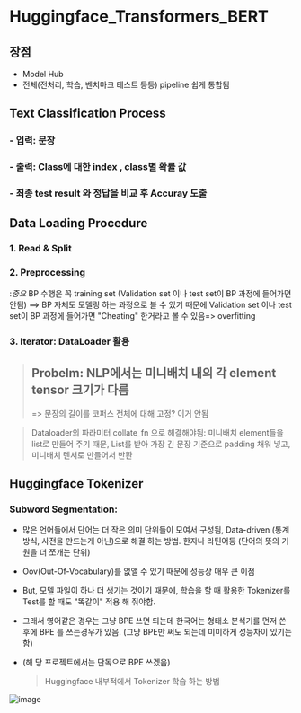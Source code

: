 # Huggingface_Transformers_BERT
## 장점 
- Model Hub
- 전체(전처리, 학습, 벤치마크 테스트 등등)  pipeline 쉽게 통합됨

## Text Classification Process 
### - 입력: 문장 
### - 출력: Class에 대한 index , class별 확률 값  
### - 최종 test result 와 정답을 비교 후 Accuray 도출 

## Data Loading Procedure 
### 1. Read & Split
### 2. Preprocessing
   :*중요* BP 수행은 꼭 training set (Validation set 이나 test set이 BP 과정에 들어가면 안됨)
   ==> BP 자체도 모델링 하는 과정으로 볼 수 있기 때문에 Validation set 이나 test set이 BP 과정에 들어가면 "Cheating" 한거라고 볼 수 있음=> overfitting
### 3. Iterator: DataLoader 활용


> ## Probelm:  NLP에서는 미니배치 내의 각 element tensor 크기가 다름
>  => 문장의 길이를 코퍼스 전체에 대해 고정? 이거 안됨 

> Dataloader의 파라미터 collate_fn 으로 해결해야됨: 미니배치 element들을 list로 만들어 주기 때문, List를 받아 가장 긴 문장 기준으로 padding 채워 넣고, 
미니배치 텐서로 만들어서 반환

## Huggingface Tokenizer 
### Subword Segmentation:
- 많은 언어들에서 단어는 더 작은 의미 단위들이 모여서 구성됨, Data-driven (통계 방식, 사전을 만드는게 아닌)으로 해결 하는 방법.
  한자나 라틴어등 (단어의 뜻의 기원을 더 쪼개는 단위)
- Oov(Out-Of-Vocabulary)를 없앨 수 있기 때문에 성능상 매우 큰 이점
- But, 모델 파일이 하나 더 생기는 것이기 때문에, 학습을 할 때 활용한 Tokenizer를 Test를 할 때도 "똑같이" 적용 해 줘야함.
- 그래서 영어같은 경우는 그냥 BPE 쓰면 되는데 한국어는 형태소 분석기를 먼저 쓴 후에 BPE 를 쓰는경우가 있음. (그냥 BPE만 써도 되는데 미미하게 성능차이 있기는 함)
- (해 당 프로젝트에서는 단독으로 BPE 쓰겠음)

  >Huggingface 내부적에서 Tokenizer 학습 하는 방법 

![image](https://github.com/JinnyKo/Text-Classification-using-BERT/assets/93627969/73754860-6dba-4b0d-9a87-197b481660e3)

  

